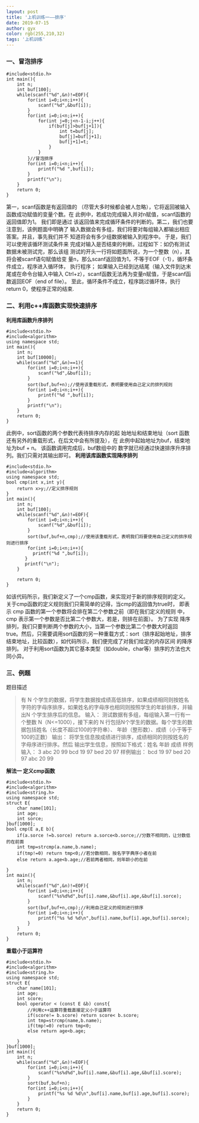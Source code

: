 ```yaml
---
layout: post
title: '上机训练一——排序'
date: 2019-07-15
author: gyx
color: rgb(255,210,32)
tags: '上机训练'
---
```

### 一、冒泡排序
```
#include<stdio.h>
int main(){
	int n;
	int buf[100];
	while(scanf("%d",&n)!=EOF){
		for(int i=0;i<n;i++){
			scanf("%d",&buf[i]);
		}
		for(int i=0;i<n;i++){
			for(int j=0;j<n-1-i;j++){
				if(buf[j]>buf[j+1]){
					int t=buf[j];
					buf[j]=buf[j+1];
					buf[j+1]=t;
				}
			}
		}//冒泡排序
		for(int i=0;i<n;i++){
			printf("%d ",buf[i]);
		} 
		printf("\n");
	}
	return 0;
} 
```
第一，scanf函数是有返回值的 （尽管大多时候都会被人忽略），它将返回被输入函数成功赋值的变量个数。在 此例中，若成功完成输入并对n赋值，scanf函数的返回值即为1。
我们即是通过 该返回值来完成循环条件的判断的。第二，我们也要注意到，该例题面中明确了 输入数据会有多组，我们将要对每组输入都输出相应答案。并且，事先我们并不 知道将会有多少组数据被输入到程序中。
于是，我们可以使用该循环测试条件来 完成对输入是否结束的判断。过程如下：如仍有测试数据未被测试完，那么该组 测试的开头一行将如题面所说，为一个整数（n），其将会被scanf语句赋值给变 量n，那么scanf返回值为1，不等于EOF（-1），循环条件成立，程序进入循环体， 执行程序；
如果输入已经到达结尾（输入文件到达末尾或在命令台输入中输入 Ctrl+z），scanf函数无法再为变量n赋值，于是scanf函数返回EOF（end of file）。 至此，循环条件不成立，程序跳过循环体，执行return 0，使程序正常的结束.
### 二、利用c++库函数实现快速排序
**利用库函数升序排列**
```
#include<stdio.h>
#include<algorithm>
using namespace std;
int main(){
	int n;
	int buf[10000];
	while(scanf("%d",&n)==1){
		for(int i=0;i<n;i++){
			scanf("%d",&buf[i]);
		}
		sort(buf,buf+n);//使用该重载形式，表明要使用自己定义的排列规则
		for(int i=0;i<n;i++){
			printf("%d ",buf[i]);
		} 
		printf("\n");
	} 
	return 0;
} 
```
此例中，sort函数的两个参数代表待排序内存的起 始地址和结束地址（sort 函数还有另外的重载形式，在后文中会有所提及），在 此例中起始地址为buf，结束地址为buf + n。
该函数调用完成后，buf数组中的 数字就已经通过快速排序升序排列。我们只需对其输出即可。 
**利用该库函数实现降序排列**
```
#include<stdio.h>
#include<algorithm>
using namespace std;
bool cmp(int x,int y){
	return x>y;//定义排序规则 
} 
int main(){
	int n;
	int buf[100];
	while(scanf("%d",&n)!=EOF){
		for(int i=0;i<n;i++){
			scanf("%d",&buf[i]);
		}
		sort(buf,buf+n,cmp);//使用该重载形式，表明我们将要使用自己定义的排序规则进行排序
	    for(int i=0;i<n;i++){
		  printf("%d ",buf[i]);
	   } 
	   printf("\n");
	}

	return 0;
} 
```
如该代码所示，我们新定义了一个cmp函数，来实现对于新的排序规则的定义。
关于cmp函数的定义规则我们只需简单的记得，当cmp的返回值为true时， 即表示 cmp 函数的第一个参数将会排在第二个参数之前（即在我们定义的规则 中，cmp 表示第一个参数是否比第二个参数大，若是，则排在前面）。
为了实现 降序排列，我们只要判断两个参数的大小，当第一个参数比第二个参数大时返回 true。然后，只需要调用sort函数的另一种重载方式：sort（排序起始地址，排序
结束地址，比较函数），如代码所示，我们便完成了对我们给定的内存区间 的降序排列。 对于利用sort函数为其它基本类型（如double，char等）排序的方法也大同小异。

### 三、例题
题目描述
>有 N 个学生的数据，将学生数据按成绩高低排序，如果成绩相同则按姓名 字符的字母序排序，如果姓名的字母序也相同则按照学生的年龄排序，并输出N 个学生排序后的信息。 
输入：
>测试数据有多组，每组输入第一行有一个整数 N（N<=1000），接下来的 N 行包括N个学生的数据。每个学生的数据包括姓名（长度不超过100的字符串）、 年龄（整形数）、成绩（小于等于100的正数）
输出：
>将学生信息按成绩进行排序，成绩相同的则按姓名的字母序进行排序。然后 输出学生信息，按照如下格式：姓名 年龄 成绩 
样例输入：
>3 
>abc 20 99 
>bcd 19 97 
>bed 20 97 
样例输出：
>bcd 19 97 
>bed 20 97 
>abc 20 99 

**解法一 定义cmp函数**
```
#include<stdio.h>
#include<algorithm>
#include<string.h>
using namespace std;
struct E{
	char name[101];
	int age;
	int sorce;
}buf[1000];
bool cmp(E a,E b){
	if(a.sorce !=b.sorce) return a.sorce<b.sorce;//分数不相同的，让分数低的在前面
	int tmp=strcmp(a.name,b.name);
	if(tmp!=0) return tmp<0;//若分数相同，按名字字典序小者在前
	else return a.age<b.age;//若前两者相同，则年龄小的在前
	 
}
int main(){
	int n;
	while(scanf("%d",&n)!=EOF){
		for(int i=0;i<n;i++){
			scanf("%s%d%d",buf[i].name,&buf[i].age,&buf[i].sorce);
		}
		sort(buf,buf+n,cmp);//利用自己定义的规则进行排序
		for(int i=0;i<n;i++){
			printf("%s %d %d\n",buf[i].name,buf[i].age,buf[i].sorce); 
		} 
	}
	return 0;
} 
```
**重载小于运算符**
```
#include<stdio.h>
#include<algorithm>
#include<string.h>
using namespace std;
struct E{
	char name[101];
	int age;
	int score;
	bool operator < (const E &b) const{
		//利用c++运算符重载直接定义小于运算符
		if(score!= b.score) return score< b.score;
		int tmp=strcmp(name,b.name);
		if(tmp!=0) return tmp<0;
		else return age<b.age; 
	
	}
}buf[1000];
int main(){
	int n;
	while(scanf("%d",&n)!=EOF){
		for(int i=0;i<n;i++){
			scanf("%s%d%d",buf[i].name,&buf[i].age,&buf[i].score);
		}
		sort(buf,buf+n);
		for(int i=0;i<n;i++){
			printf("%s %d %d\n",buf[i].name,buf[i].age,buf[i].score);
		}
	}
	return 0;
}
```